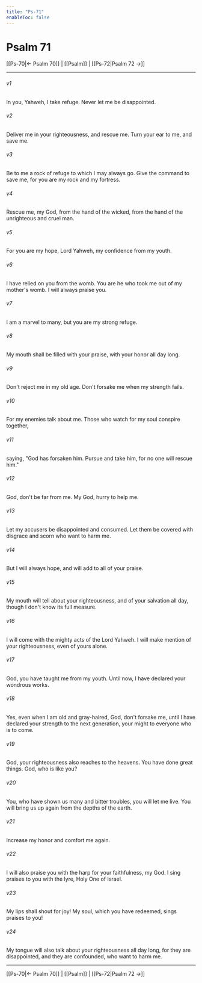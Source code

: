 ```yaml
---
title: "Ps-71"
enableToc: false
---
```

# Psalm 71

[[Ps-70|← Psalm 70]] | [[Psalm]] | [[Ps-72|Psalm 72 →]]
***



###### v1 
In you, Yahweh, I take refuge. Never let me be disappointed. 

###### v2 
Deliver me in your righteousness, and rescue me. Turn your ear to me, and save me. 

###### v3 
Be to me a rock of refuge to which I may always go. Give the command to save me, for you are my rock and my fortress. 

###### v4 
Rescue me, my God, from the hand of the wicked, from the hand of the unrighteous and cruel man. 

###### v5 
For you are my hope, Lord Yahweh, my confidence from my youth. 

###### v6 
I have relied on you from the womb. You are he who took me out of my mother's womb. I will always praise you. 

###### v7 
I am a marvel to many, but you are my strong refuge. 

###### v8 
My mouth shall be filled with your praise, with your honor all day long. 

###### v9 
Don't reject me in my old age. Don't forsake me when my strength fails. 

###### v10 
For my enemies talk about me. Those who watch for my soul conspire together, 

###### v11 
saying, "God has forsaken him. Pursue and take him, for no one will rescue him." 

###### v12 
God, don't be far from me. My God, hurry to help me. 

###### v13 
Let my accusers be disappointed and consumed. Let them be covered with disgrace and scorn who want to harm me. 

###### v14 
But I will always hope, and will add to all of your praise. 

###### v15 
My mouth will tell about your righteousness, and of your salvation all day, though I don't know its full measure. 

###### v16 
I will come with the mighty acts of the Lord Yahweh. I will make mention of your righteousness, even of yours alone. 

###### v17 
God, you have taught me from my youth. Until now, I have declared your wondrous works. 

###### v18 
Yes, even when I am old and gray-haired, God, don't forsake me, until I have declared your strength to the next generation, your might to everyone who is to come. 

###### v19 
God, your righteousness also reaches to the heavens. You have done great things. God, who is like you? 

###### v20 
You, who have shown us many and bitter troubles, you will let me live. You will bring us up again from the depths of the earth. 

###### v21 
Increase my honor and comfort me again. 

###### v22 
I will also praise you with the harp for your faithfulness, my God. I sing praises to you with the lyre, Holy One of Israel. 

###### v23 
My lips shall shout for joy! My soul, which you have redeemed, sings praises to you! 

###### v24 
My tongue will also talk about your righteousness all day long, for they are disappointed, and they are confounded, who want to harm me.

***
[[Ps-70|← Psalm 70]] | [[Psalm]] | [[Ps-72|Psalm 72 →]]
